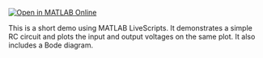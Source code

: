 [![Open in MATLAB Online](https://www.mathworks.com/images/responsive/global/open-in-matlab-online.svg)](https://matlab.mathworks.com/open/github/v1?repo=jloftin/RC-Demo&file=/RC-Demo)

This is a short demo using MATLAB LiveScripts. It demonstrates a simple RC circuit and plots the input and output voltages on the same plot. It also includes a Bode diagram.
